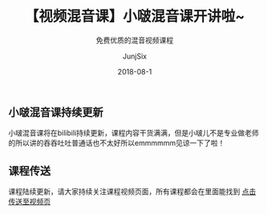 ﻿---
layout:     post
title:      【视频混音课】小啵混音课开讲啦~
subtitle:   免费优质的混音视频课程
date:       2018-08-1
author:     JunjSix
header-img: img/bm_2.jpg
catalog: true
tags:
    - 小啵混音课
---
## 小啵混音课持续更新
小啵混音课将在bilibili持续更新，课程内容干货满满，但是小啵儿不是专业做老师的所以讲的吞吞吐吐普通话也不太好所以emmmmmm见谅一下了啦！
## 课程传送
课程陆续更新，请大家持续关注课程视频页面，所有课程都会在里面能找到
[点击传送至视频页][1]


  [1]: https://space.bilibili.com/34643343/#/